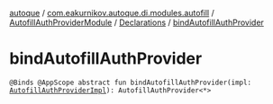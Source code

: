 [autoque](../../../index.md) / [com.eakurnikov.autoque.di.modules.autofill](../../index.md) / [AutofillAuthProviderModule](../index.md) / [Declarations](index.md) / [bindAutofillAuthProvider](./bind-autofill-auth-provider.md)

# bindAutofillAuthProvider

`@Binds @AppScope abstract fun bindAutofillAuthProvider(impl: `[`AutofillAuthProviderImpl`](../../../com.eakurnikov.autoque.domain.autofill.auth/-autofill-auth-provider-impl/index.md)`): AutofillAuthProvider<*>`